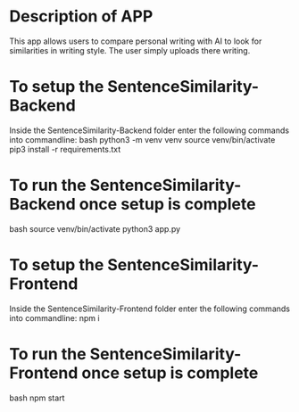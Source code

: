 # Description of APP

This app allows users to compare personal writing with AI to look for similarities in writing style. The user simply uploads there writing.

# To setup the SentenceSimilarity-Backend

Inside the SentenceSimilarity-Backend folder enter the following commands into commandline:
bash
python3 -m venv venv
source venv/bin/activate
pip3 install -r requirements.txt

# To run the SentenceSimilarity-Backend once setup is complete

bash
source venv/bin/activate
python3 app.py

# To setup the SentenceSimilarity-Frontend

Inside the SentenceSimilarity-Frontend folder enter the following commands into commandline:
npm i

# To run the SentenceSimilarity-Frontend once setup is complete

bash
npm start
